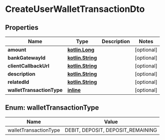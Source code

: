 # CreateUserWalletTransactionDto

## Properties
Name | Type | Description | Notes
------------ | ------------- | ------------- | -------------
**amount** | [**kotlin.Long**](.md) |  |  [optional]
**bankGatewayId** | [**kotlin.String**](.md) |  |  [optional]
**clientCallbackUrl** | [**kotlin.String**](.md) |  |  [optional]
**description** | [**kotlin.String**](.md) |  |  [optional]
**relatedId** | [**kotlin.String**](.md) |  |  [optional]
**walletTransactionType** | [**inline**](#WalletTransactionTypeEnum) |  |  [optional]

<a name="WalletTransactionTypeEnum"></a>
## Enum: walletTransactionType
Name | Value
---- | -----
walletTransactionType | DEBIT, DEPOSIT, DEPOSIT_REMAINING
